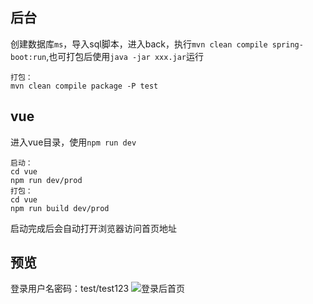 ## 后台

创建数据库`ms`，导入sql脚本，进入back，执行`mvn clean compile spring-boot:run`,也可打包后使用`java -jar xxx.jar`运行

	打包：
	mvn clean compile package -P test

## vue

进入vue目录，使用`npm run dev`

	启动：
	cd vue
	npm run dev/prod
	打包：
	cd vue
	npm run build dev/prod

启动完成后会自动打开浏览器访问首页地址

## 预览
登录用户名密码：test/test123
![登录后首页]()
